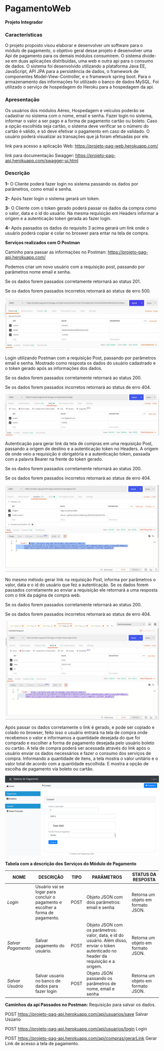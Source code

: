 #  PagamentoWeb
**Projeto Integrador**



### Características

O  projeto proposto visou elaborar e desenvolver um software para o módulo de pagamento, o objetivo geral desse projeto é desenvolver uma Api de pagamento para os demais módulos consumirem. O sistema divide-se em duas aplicações distribuídas, uma web e outra api para o consumo de dados. O sistema foi desenvolvido utilizando a plataforma Java EE, JavaScript, API JPA para a persistência de dados, o framework de componentes Model-View-Controller, e o framework spring boot. Para o armazenamento das informações foi utilizado o banco de dados MySQL. Foi utilizado o serviço de hospedagem do Heroku para a hospedagem  da api.

### Apresentação 

Os usuários dos módulos Aéreo, Hospedagem e veículos  poderão se cadastrar no sistema com o nome, email e senha. Fazer login no sistema,  informar o valor a ser pago e a forma de pagamento cartão ou boleto. Caso a opção escolhida seja cartão, o sistema deve verificar se o número do cartão é válido, e só deve efetivar o pagamento em caso de validado. O usuário poderá visualizar as transações que já foram efetuadas por ele.

link para acesso a aplicação Web: https://projeto-pag-web.herokuapp.com/

link para documentação Swagger: https://projeto-pag-api.herokuapp.com/swagger-ui.html


### Descrição 

**1-** O Cliente poderá fazer login no sistema passando os dados por parâmetros, como email e senha.

**2-** Após fazer login o sistema gerará um token.

**3-** O Cliente com o token gerado poderá passar os dados da compra como o valor, data e o id do usuário. Na mesma requisição em Headers informar a origem e a autenticação token gerada ao fazer login.

**4-** Após passados os dados do requisito 3 acima gerará um link onde o usuário poderá copiar e colar no broswer para entar na tela de compra.


**Serviços realizados com O Postman**

Caminho para passar as informações no Postman: https://projeto-pag-api.herokuapp.com/


Podemos criar um novo usuário com a requisição post, passando por parâmetros nome email e senha.

Se os dados forem passados corretamente retornará ao status 201.

Se os dados forem passados incorretos retornará ao status de erro 500.

![](https://github.com/cleocardoso/PagamentoWeb/blob/main/IMAGENS/PAGAE.png)


Login  utilizando Postman com a requisição Post,  passando por parâmetros email e senha. Mostrado como resposta os dados do usuário cadastrado e o token gerado após as informações dos dados.

Se os dados forem passados corretamente retornará ao status 200.

Se os dados forem passados incorretos retornará ao status de erro 404.


![](https://github.com/cleocardoso/PagamentoWeb/blob/main/IMAGENS/LOGINn(1).jpeg)


Autenticação para gerar link da tela de compras em uma requisição Post, passando a origem de destino  e a autenticação token  no Headers. A origem de onde veio a requisição é obrigatória e a autenticação token, passada com a palavra  Bearer  na frente do token gerado.

Se os dados forem passados corretamente retornará ao status 200.

Se os dados forem passados incorretos retornará ao status de erro 404.

![](https://github.com/cleocardoso/PagamentoWeb/blob/main/IMAGENS/GERARLINK.jpeg)


No mesmo método gerar link na requisição Post, informa por parâmetros o valor, data e o id do usuário que fez a autenticação.  Se os dados forem passados corretamente ao enviar a requisição ele retornará a uma resposta com o link da página de compra web.

Se os dados forem passados corretamente retornará ao status 200.

Se os dados forem passados incorretos retornará ao status de erro 404.


![](https://github.com/cleocardoso/PagamentoWeb/blob/main/IMAGENS/DADOS.jpeg)



Após passar os dados corretamente o link é gerado, e pode ser copiado e colado no browser,  feito isso o usuário entrará na tela de compra onde recebemos o valor e informamos a quantidade desejada do que foi comprado e escolher a forma de pagamento desejada pelo usuário boleto ou cartão. 
A tela de compra poderá ser acessada através do link após o usuário enviar os dados necessários e fazer o consumo dos serviços de compra. Informando a quantidade de itens, a tela mostra o valor unitário e o valor total de acordo com a quantidade escolhida. E mostra a opção de escolha de pagamento via boleto ou cartão.


![](https://github.com/cleocardoso/PagamentoWeb/blob/main/IMAGENS/Compra.png)





**Tabela com a descrição dos Serviços do Módulo de Pagamento**

NOME | DESCRIÇÃO | TIPO | PARÂMETROS | STATUS DA RESPOSTA
--------- | ------ | ------- | ------ | --------
_Login_ | Usuário vai se logar para concluir o pagamento e escolher a forma de pagamento. | POST | Objeto JSON com dois parâmetros: email e senha | Retorna um objeto em formato JSON. | Retorna 200 caso as credenciais sejam válidas. Caso contrário retorna 404.
_Salvar Pagamento_ | Salvar pagamento do usuário. | POST | Objeto JSON com os parâmetros: valor, data, e id do usuário. Além disso, enviar o token autenticado no header da requisição e a origem. | Retorna um objeto em formato JSON. | Retorna 200 caso o token seja autenticado e válido. Caso contrário retorna 403.
_Salvar Usuário_ | Salvar usuario no banco de dados para fazer login |POST |Objeto JSON passando os parâmetros de nome, email e senha | Retorna um objeto em formato JSON. | Retorna status 201 se os dados forem passados corretamente, caso não exista no banco, e retorna status 500 ou se o usuário já existir no banco ou dados passados incorretos.






**Caminhos da api Passados no Postman:**
Requisição para salvar os dados.

POST    https://projeto-pag-api.herokuapp.com/api/usuarios/save   Salvar Usúario

POST    https://projeto-pag-api.herokuapp.com/api/usuarios/login    Login

POST    https://projeto-pag-api.herokuapp.com/api/compras/gerarLink  Gerar Link de acesso a tela de pagamento.






  














































